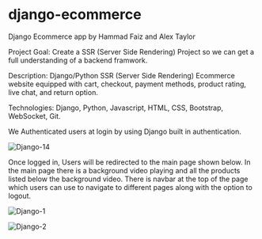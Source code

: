 # django-ecommerce

Django Ecommerce app by Hammad Faiz and Alex Taylor

Project Goal: Create a SSR (Server Side Rendering) Project so we can get a full understanding of a backend framwork.

Description: Django/Python SSR (Server Side Rendering) Ecommerce website equipped with cart, checkout, payment methods, product rating, live chat, and return option.

Technologies: Django, Python, Javascript, HTML, CSS, Bootstrap, WebSocket, Git.

We Authenticated users at login by using Django built in authentication.

![Django-14](https://user-images.githubusercontent.com/105521583/198363056-af45214c-3f61-4d94-9cd9-be62f7652786.png)

Once logged in, Users will be redirected to the main page shown below. In the main page there is a background video playing and all the products listed below the background video. There is navbar at the top of the page which users can use to navigate to different pages along with the option to logout. 

![Django-1](https://user-images.githubusercontent.com/105521583/198364238-4058d8af-df17-48e7-b96d-3cde3a063383.png)

![Django-2](https://user-images.githubusercontent.com/105521583/198365036-b73fb232-cec5-4730-b3ca-edcf667cdd94.png)


